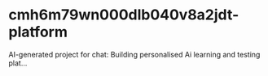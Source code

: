 # cmh6m79wn000dlb040v8a2jdt-platform
AI-generated project for chat: Building personalised Ai learning and testing plat...
